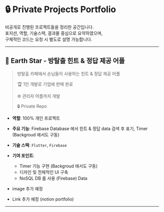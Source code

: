 # 🔒 Private Projects Portfolio

비공개로 진행된 프로젝트들을 정리한 공간입니다.  
포지션, 역할, 기술스택, 결과물 중심으로 요약하였으며,  
구체적인 코드는 요청 시 별도로 설명 가능합니다.

---

## 📱 Earth Star - 방탈출 힌트 & 정답 제공 어플

> 방탈출 카페에서 손님들이 사용하는 힌트 & 정답 제공 어플
> 
> 🏆 1인 개발로 기업에 판매 완료
> 
> ⚙ 관리자 어플까지 개발
> 
> 🔒 Private Repo

- **역할**: 100% 개인 프로젝트
- **주요 기능**: Firebase Database 에서 힌트 & 정답 data 검색 후 표기, Timer (Backgroud 에서도 구동)
- **기술 스택**: `Flutter`, `Firebase`
- **기여 포인트**:
  - Timer 기능 구현 (Backgroud 에서도 구동)
  - 디자인 및 전체적인 UI 구축
  - NoSQL DB 를 사용 (Firebase) Data 

- image 추가 예정
- Link 추가 예정 (notion portfolio)

---
